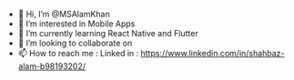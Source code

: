 - 👋 Hi, I’m @MSAlamKhan
- 👀 I’m interested in Mobile Apps
- 🌱 I’m currently learning React Native and Flutter
- 💞️ I’m looking to collaborate on 
- 📫 How to reach me :
Linked in : https://www.linkedin.com/in/shahbaz-alam-b98193202/

<!---
MSAlamKhan/MSAlamKhan is a ✨ special ✨ repository because its `README.md` (this file) appears on your GitHub profile.
You can click the Preview link to take a look at your changes.
--->
